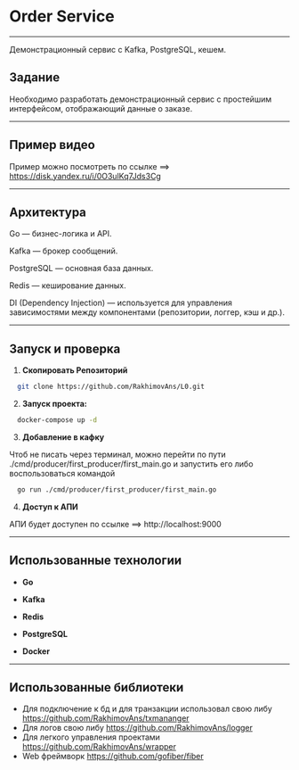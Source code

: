 # Order Service
_____
Демонстрационный сервис с Kafka, PostgreSQL, кешем.


## Задание

Необходимо разработать демонстрационный сервис с простейшим интерфейсом, отображающий данные о заказе.
____
## Пример видео
Пример можно посмотреть по ссылке ==> https://disk.yandex.ru/i/0O3ulKq7Jds3Cg

____
## Архитектура
Go — бизнес-логика и API.

Kafka — брокер сообщений.

PostgreSQL — основная база данных.

Redis — кеширование данных.

DI (Dependency Injection) — используется для управления зависимостями между компонентами (репозитории, логгер, кэш и др.).

____

## Запуск и проверка
1. **Скопировать Репозиторий**
```bash
  git clone https://github.com/RakhimovAns/L0.git
```
2. **Запуск проекта:**
```bash
  docker-compose up -d
```
3. **Добавление в кафку**

Чтоб не писать через терминал, можно перейти по пути ./cmd/producer/first_producer/first_main.go и запустить его
либо воспользоваться командой 
```bash
  go run ./cmd/producer/first_producer/first_main.go
 ```
4. **Доступ к АПИ**

АПИ будет доступен по ссылке ==> http://localhost:9000

_____
## Использованные технологии
- **Go**

- **Kafka**

- **Redis**

- **PostgreSQL**

- **Docker**
_____ 
## Использованные библиотеки
- Для подключение к бд и для транзакции использовал свою либу https://github.com/RakhimovAns/txmananger 
- Для логов свою либу https://github.com/RakhimovAns/logger
- Для легкого управления проектами https://github.com/RakhimovAns/wrapper
- Web фреймворк https://github.com/gofiber/fiber